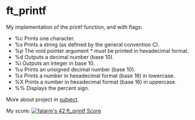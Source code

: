 # ft_printf

My implementation of the printf function, and with flags:
- %c Prints one character.
- %s Prints a string (as defined by the general convention C).
- %p The void pointer argument * must be printed in hexadecimal format.
- %d Outputs a decimal number (base 10).
- %i Outputs an integer in base 10.
- %u Prints an unsigned decimal number (base 10).
- %x Prints a number in hexadecimal format (base 16) in lowercase.
- %X Prints a number in hexadecimal format (base 16) in uppercase.
- %% Displays the percent sign.

More about project in [subject](https://github.com/Fuse23/ft_printf/blob/main/en.subject.pdf).

My score: [![falarm's 42 ft_printf Score](https://badge42.vercel.app/api/v2/cl23rylyn001609lbgc4t4lzn/project/2390315)](https://github.com/JaeSeoKim/badge42)
